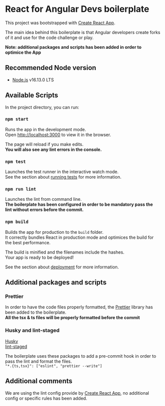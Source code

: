 # React for Angular Devs boilerplate

This project was bootstrapped with [Create React App](https://github.com/facebook/create-react-app).

The main idea behind this boilerplate is that Angular developers create forks of it and use for the code challenge or play.

**Note: additional packages and scripts has been added in order to optimice the App**

## Recommended Node version

- [Node.js](https://nodejs.org/) v16.13.0 LTS

## Available Scripts

In the project directory, you can run:

### `npm start`

Runs the app in the development mode.\
Open [http://localhost:3000](http://localhost:3000) to view it in the browser.

The page will reload if you make edits.\
**You will also see any lint errors in the console.**

### `npm test`

Launches the test runner in the interactive watch mode.\
See the section about [running tests](https://facebook.github.io/create-react-app/docs/running-tests) for more information.

### `npm run lint`

Launches the lint from command line.\
**The boilerplate has been configured in order to be mandatory pass the lint without errors before the commit.**

### `npm build`

Builds the app for production to the `build` folder.\
It correctly bundles React in production mode and optimices the build for the best performance.

The build is minified and the filenames include the hashes.\
Your app is ready to be deployed!

See the section about [deployment](https://facebook.github.io/create-react-app/docs/deployment) for more information.

## Additional packages and scripts

### Prettier

In order to have the code files properly formatted, the [Prettier](https://prettier.io) library has been added to the boilerplate.\
**All the tsx & ts files will be properly formatted before the commit**

### Husky and lint-staged

[Husky](https://typicode.github.io/husky/#/)\
[lint-staged](https://github.com/okonet/lint-staged)

The boilerplate uses these packages to add a pre-commit hook in order to pass the lint and format the files.\
`"*.{ts,tsx}": ["eslint", "prettier --write"]`

## Additional comments

We are using the lint config provide by [Create React App](https://github.com/facebook/create-react-app), no additional config or specific rules has been added.
